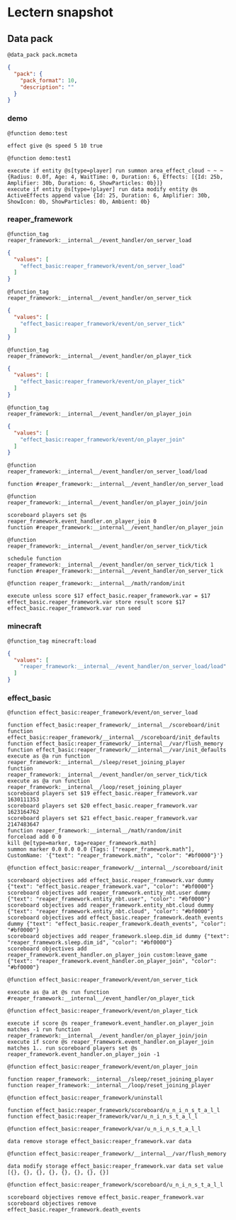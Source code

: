 # Lectern snapshot

## Data pack

`@data_pack pack.mcmeta`

```json
{
  "pack": {
    "pack_format": 10,
    "description": ""
  }
}
```

### demo

`@function demo:test`

```mcfunction
effect give @s speed 5 10 true
```

`@function demo:test1`

```mcfunction
execute if entity @s[type=player] run summon area_effect_cloud ~ ~ ~ {Radius: 0.0f, Age: 4, WaitTime: 0, Duration: 6, Effects: [{Id: 25b, Amplifier: 30b, Duration: 6, ShowParticles: 0b}]}
execute if entity @s[type=!player] run data modify entity @s ActiveEffects append value {Id: 25, Duration: 6, Amplifier: 30b, ShowIcon: 0b, ShowParticles: 0b, Ambient: 0b}
```

### reaper_framework

`@function_tag reaper_framework:__internal__/event_handler/on_server_load`

```json
{
  "values": [
    "effect_basic:reaper_framework/event/on_server_load"
  ]
}
```

`@function_tag reaper_framework:__internal__/event_handler/on_server_tick`

```json
{
  "values": [
    "effect_basic:reaper_framework/event/on_server_tick"
  ]
}
```

`@function_tag reaper_framework:__internal__/event_handler/on_player_tick`

```json
{
  "values": [
    "effect_basic:reaper_framework/event/on_player_tick"
  ]
}
```

`@function_tag reaper_framework:__internal__/event_handler/on_player_join`

```json
{
  "values": [
    "effect_basic:reaper_framework/event/on_player_join"
  ]
}
```

`@function reaper_framework:__internal__/event_handler/on_server_load/load`

```mcfunction
function #reaper_framework:__internal__/event_handler/on_server_load
```

`@function reaper_framework:__internal__/event_handler/on_player_join/join`

```mcfunction
scoreboard players set @s reaper_framework.event_handler.on_player_join 0
function #reaper_framework:__internal__/event_handler/on_player_join
```

`@function reaper_framework:__internal__/event_handler/on_server_tick/tick`

```mcfunction
schedule function reaper_framework:__internal__/event_handler/on_server_tick/tick 1
function #reaper_framework:__internal__/event_handler/on_server_tick
```

`@function reaper_framework:__internal__/math/random/init`

```mcfunction
execute unless score $17 effect_basic.reaper_framework.var = $17 effect_basic.reaper_framework.var store result score $17 effect_basic.reaper_framework.var run seed
```

### minecraft

`@function_tag minecraft:load`

```json
{
  "values": [
    "reaper_framework:__internal__/event_handler/on_server_load/load"
  ]
}
```

### effect_basic

`@function effect_basic:reaper_framework/event/on_server_load`

```mcfunction
function effect_basic:reaper_framework/__internal__/scoreboard/init
function effect_basic:reaper_framework/__internal__/scoreboard/init_defaults
function effect_basic:reaper_framework/__internal__/var/flush_memory
function effect_basic:reaper_framework/__internal__/var/init_defaults
execute as @a run function reaper_framework:__internal__/sleep/reset_joining_player
function reaper_framework:__internal__/event_handler/on_server_tick/tick
execute as @a run function reaper_framework:__internal__/loop/reset_joining_player
scoreboard players set $19 effect_basic.reaper_framework.var 1630111353
scoreboard players set $20 effect_basic.reaper_framework.var 1623164762
scoreboard players set $21 effect_basic.reaper_framework.var 2147483647
function reaper_framework:__internal__/math/random/init
forceload add 0 0
kill @e[type=marker, tag=reaper_framework.math]
summon marker 0.0 0.0 0.0 {Tags: ["reaper_framework.math"], CustomName: '{"text": "reaper_framework.math", "color": "#bf0000"}'}
```

`@function effect_basic:reaper_framework/__internal__/scoreboard/init`

```mcfunction
scoreboard objectives add effect_basic.reaper_framework.var dummy {"text": "effect_basic.reaper_framework.var", "color": "#bf0000"}
scoreboard objectives add reaper_framework.entity_nbt.user dummy {"text": "reaper_framework.entity_nbt.user", "color": "#bf0000"}
scoreboard objectives add reaper_framework.entity_nbt.cloud dummy {"text": "reaper_framework.entity_nbt.cloud", "color": "#bf0000"}
scoreboard objectives add effect_basic.reaper_framework.death_events dummy {"text": "effect_basic.reaper_framework.death_events", "color": "#bf0000"}
scoreboard objectives add reaper_framework.sleep.dim_id dummy {"text": "reaper_framework.sleep.dim_id", "color": "#bf0000"}
scoreboard objectives add reaper_framework.event_handler.on_player_join custom:leave_game {"text": "reaper_framework.event_handler.on_player_join", "color": "#bf0000"}
```

`@function effect_basic:reaper_framework/event/on_server_tick`

```mcfunction
execute as @a at @s run function #reaper_framework:__internal__/event_handler/on_player_tick
```

`@function effect_basic:reaper_framework/event/on_player_tick`

```mcfunction
execute if score @s reaper_framework.event_handler.on_player_join matches -1 run function reaper_framework:__internal__/event_handler/on_player_join/join
execute if score @s reaper_framework.event_handler.on_player_join matches 1.. run scoreboard players set @s reaper_framework.event_handler.on_player_join -1
```

`@function effect_basic:reaper_framework/event/on_player_join`

```mcfunction
function reaper_framework:__internal__/sleep/reset_joining_player
function reaper_framework:__internal__/loop/reset_joining_player
```

`@function effect_basic:reaper_framework/uninstall`

```mcfunction
function effect_basic:reaper_framework/scoreboard/u_n_i_n_s_t_a_l_l
function effect_basic:reaper_framework/var/u_n_i_n_s_t_a_l_l
```

`@function effect_basic:reaper_framework/var/u_n_i_n_s_t_a_l_l`

```mcfunction
data remove storage effect_basic:reaper_framework.var data
```

`@function effect_basic:reaper_framework/__internal__/var/flush_memory`

```mcfunction
data modify storage effect_basic:reaper_framework.var data set value [{}, {}, {}, {}, {}, {}, {}, {}]
```

`@function effect_basic:reaper_framework/scoreboard/u_n_i_n_s_t_a_l_l`

```mcfunction
scoreboard objectives remove effect_basic.reaper_framework.var
scoreboard objectives remove effect_basic.reaper_framework.death_events
```
